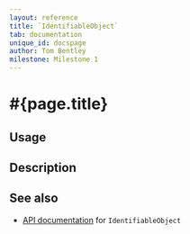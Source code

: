 ```yaml
---
layout: reference
title: `IdentifiableObject`
tab: documentation
unique_id: docspage
author: Tom Bentley
milestone: Milestone 1
---
```


# #{page.title}

## Usage 

## Description

## See also

* [API documentation](#{site.urls.apidoc}/ceylon/language/class_IdentifiableObject.html) for `IdentifiableObject`

